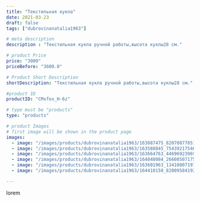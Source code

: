 ```yaml
---
title: "Текстильная кукла"
date: 2021-03-23
draft: false
tags: ["dubrovinanatalia1963"]

# meta description
description : "Текстильная кукла ручной работы,высота куклы28 см."

# product Price
price: "3000"
priceBefore: "3600.0"

# Product Short Description
shortDescription: "Текстильная кукла ручной работы,высота куклы28 см."

#product ID
productID: "CMxfox_H-6z"

# type must be "products"
type: "products"

# product Images
# first image will be shown in the product page
images:
  - image: "/images/products/dubrovinanatalia1963/163887475_820708778513881_5062368374282741953_n.jpg"
  - image: "/images/products/dubrovinanatalia1963/163588845_754392175466202_3147688737537378289_n.jpg"
  - image: "/images/products/dubrovinanatalia1963/163664763_446969239693822_1942996269944372123_n.jpg"
  - image: "/images/products/dubrovinanatalia1963/164048084_266085071754577_3077235583145419580_n.jpg"
  - image: "/images/products/dubrovinanatalia1963/163601963_134108071977485_5568668122384886336_n.jpg"
  - image: "/images/products/dubrovinanatalia1963/164410150_820095841928260_6745801794250314962_n.jpg"

---
```

lorem
